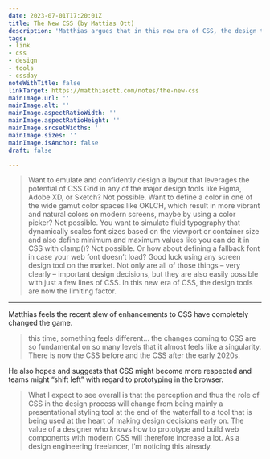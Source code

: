 ```yaml
---
date: 2023-07-01T17:20:01Z
title: The New CSS (by Mattias Ott)
description: 'Matthias argues that in this new era of CSS, the design tools (Figma etc) are now the limiting factor'
tags:
- link
- css
- design
- tools
- cssday
noteWithTitle: false
linkTarget: https://matthiasott.com/notes/the-new-css
mainImage.url: ''
mainImage.alt: ''
mainImage.aspectRatioWidth: ''
mainImage.aspectRatioHeight: ''
mainImage.srcsetWidths: ''
mainImage.sizes: ''
mainImage.isAnchor: false
draft: false

---
```

> Want to emulate and confidently design a layout that leverages the potential of CSS Grid in any of the major design tools like Figma, Adobe XD, or Sketch? Not possible. Want to define a color in one of the wide gamut color spaces like OKLCH, which result in more vibrant and natural colors on modern screens, maybe by using a color picker? Not possible. You want to simulate fluid typography that dynamically scales font sizes based on the viewport or container size and also define minimum and maximum values like you can do it in CSS with clamp()? Not possible. Or how about defining a fallback font in case your web font doesn’t load? Good luck using any screen design tool on the market. Not only are all of those things – very clearly – important design decisions, but they are also easily possible with just a few lines of CSS. In this new era of CSS, the design tools are now the limiting factor.
---

Matthias feels the recent slew of enhancements to CSS have completely changed the game.

> this time, something feels different… the changes coming to CSS are so fundamental on so many levels that it almost feels like a singularity. There is now the CSS before and the CSS after the early 2020s.

He also hopes and suggests that CSS might become more respected and teams might “shift left” with regard to prototyping in the browser.

> What I expect to see overall is that the perception and thus the role of CSS in the design process will change from being mainly a presentational styling tool at the end of the waterfall to a tool that is being used at the heart of making design decisions early on. The value of a designer who knows how to prototype and build web components with modern CSS will therefore increase a lot. As a design engineering freelancer, I’m noticing this already.

